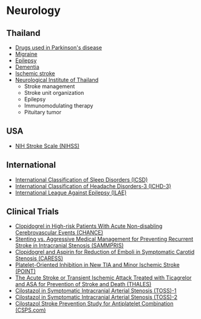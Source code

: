 # Neurology

## Thailand
* [Drugs used in Parkinson's disease](https://movementdisordersthailand.org/thai-national-formulary-2019-drugs-used-in-parkinsons-disease/)
* [Migraine](http://neurothai.org/content.php?id=495)
* [Epilepsy](http://thaiepilepsysociety.com/clinical-practice-guidelines-for-epilepsy-2564/)
* [Dementia](https://w1.med.cmu.ac.th/family/knowledge/for-doctor/guideline/5042)
* [Ischemic stroke](https://rbpho.moph.go.th/upload-file/doc/files/16062020-011313-8291.pdf)
* [Neurological Institute of Thailand](https://nit.go.th/cpg_cnpg)
    * Stroke management
    * Stroke unit organization
    * Epilepsy
    * Immunomodulating therapy
    * Pituitary tumor

## USA
* [NIH Stroke Scale (NIHSS)](https://www.ninds.nih.gov/health-information/stroke/assess-and-treat/nih-stroke-scale)

## International
* [International Classification of Sleep Disorders (ICSD)](https://aasm.org/clinical-resources/international-classification-sleep-disorders/)
* [International Classification of Headache Disorders-3 (ICHD-3)](https://ichd-3.org/)
* [International League Against Epilepsy (ILAE)](https://www.ilae.org/guidelines)

## Clinical Trials
* [Clopidogrel in High-risk Patients With Acute Non-disabling Cerebrovascular Events (CHANCE)](https://www.nejm.org/doi/full/10.1056/NEJMoa1215340)
* [Stenting vs. Aggressive Medical Management for Preventing Recurrent Stroke in Intracranial Stenosis (SAMMPRIS)](https://www.nejm.org/doi/full/10.1056/NEJMoa1105335)
* [Clopidogrel and Aspirin for Reduction of Emboli in Symptomatic Carotid Stenosis (CARESS)](https://doi.org/10.1161/01.CIR.0000163561.90680.1C)
* [Platelet-Oriented Inhibition in New TIA and Minor Ischemic Stroke (POINT)](https://www.nejm.org/doi/full/10.1056/NEJMoa1800410)
* [The Acute Stroke or Transient Ischemic Attack Treated with Ticagrelor and ASA for Prevention of Stroke and Death (THALES)](https://www.nejm.org/doi/full/10.1056/NEJMoa1916870)
* [Cilostazol in Symptomatic Intracranial Arterial Stenosis (TOSS)-1](https://www.ahajournals.org/doi/10.1161/01.STR.0000157667.06542.b7)
* [Cilostazol in Symptomatic Intracranial Arterial Stenosis (TOSS)-2](https://www.ahajournals.org/doi/10.1161/STROKEAHA.110.609370)
* [Cilostazol Stroke Prevention Study for Antiplatelet Combination (CSPS.com)](https://www.ahajournals.org/doi/10.1161/STROKEAHA.119.028409)
